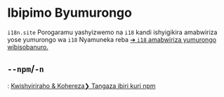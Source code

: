 # Ibipimo Byumurongo

`i18n.site` Porogaramu yashyizwemo na `i18` kandi ishyigikira amabwiriza yose yumurongo wa `i18` Nyamuneka reba [➔ `i18` amabwiriza yumurongo wibisobanuro.](/i18/cli)

## `--npm`/`-n`

: [Kwishyiriraho & Kohereza❯ Tangaza ibiri kuri npm](/i18n.site/use#npm)